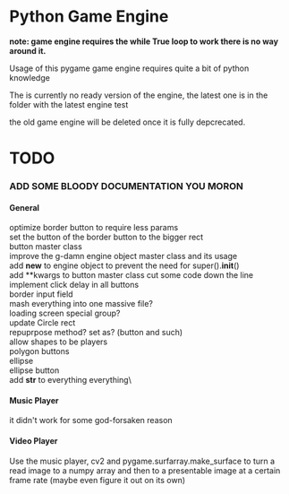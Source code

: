 # Python Game Engine

__note: game engine requires the while True loop to work there is no way around it.__

Usage of this pygame game engine requires quite a bit of python knowledge

The is currently no ready version of the engine, the latest one is in the folder with the latest engine test

the old game engine will be deleted once it is fully depcrecated.



# TODO

### ADD SOME BLOODY DOCUMENTATION YOU MORON

#### General
optimize border button to require less params\
set the button of the border button to the bigger rect\
button master class\
improve the g-damn engine object master class and its usage\
add __new__ to engine object to prevent the need for super().__init__()\
add **kwargs to button master class cut some code down the line\
implement click delay in all buttons\
border input field\
mash everything into one massive file?\
loading screen special group?\
update Circle rect\
repuprpose method? set as? (button and such)\
allow shapes to be players\
polygon buttons\
ellipse\
ellipse button\
add __str__ to everything everything\

#### Music Player
it didn't work for some god-forsaken reason

#### Video Player
Use the music player, cv2 and pygame.surfarray.make_surface to turn a read image to a numpy array and then to a presentable image at a certain frame rate (maybe even figure it out on its own)